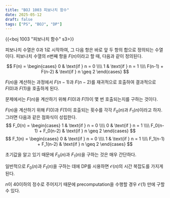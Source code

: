 ```yaml
---
title: "BOJ 1003 피보나치 함수"
date: 2025-05-12
draft: false
tags: ["PS", "BOJ", "DP"]
---
```


{{<boj 1003 "피보나치 함수" s3>}}

피보나치 수열은 $0$과 $1$로 시작하여, 그 다음 항은 바로 앞 두 항의 합으로 정의되는 수열이다. 피보나치 수열의 $n$번째 항을 $F(n)$이라고 할 때, 다음과 같이 정의된다.

$$
F(n) = \begin{cases}
0 & \text{if } n = 0 \\\\
1 & \text{if } n = 1 \\\\
F(n-1) + F(n-2) & \text{if } n \geq 2
\end{cases}
$$

$F(n)$을 계산하는 과정에서 $F(n-1)$과 $F(n-2)$를 재귀적으로 호출하여 결과적으로 $F(0)$과 $F(1)$을 호출하게 된다.

문제에서는 $F(n)$을 계산하기 위해 $F(0)$과 $F(1)$이 몇 번 호출되는지를 구하는 것이다.

$F(n)$을 계산하기 위해 $F(0)$과 $F(1)$이 호출되는 횟수를 각각 $F_0(n)$과 $F_1(n)$이라고 하자. 그러면 다음과 같은 점화식이 성립한다.
$$
F_0(n) = \begin{cases}
1 & \text{if } n = 0 \\\\
0 & \text{if } n = 1 \\\\
F_0(n-1) + F_0(n-2) & \text{if } n \geq 2
\end{cases}
$$
$$
F_1(n) = \begin{cases}
0 & \text{if } n = 0 \\\\
1 & \text{if } n = 1 \\\\
F_1(n-1) + F_1(n-2) & \text{if } n \geq 2
\end{cases}
$$

초기값을 알고 있기 때문에 $F_0(n)$과 $F_1(n)$을 구하는 것은 매우 간단하다.

일반적으로 $F_0(n)$과 $F_1(n)$을 구하는 데에 DP를 시용하면 $\mathcal{O}(n)$의 시간 복잡도를 가지게 된다.

$n$이 $40$이하의 정수로 주어지기 때문에 precomputation을 수행할 경우 $\mathcal{O}(1)$ 만에 구할 수 있다.